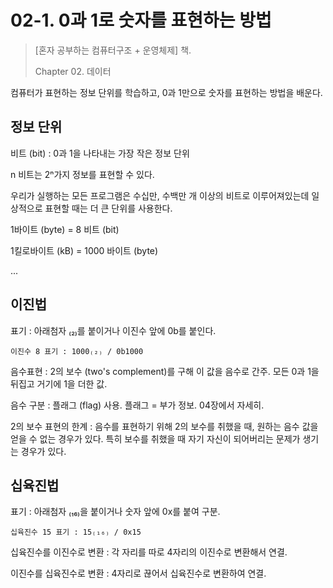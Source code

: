# 02-1. 0과 1로 숫자를 표현하는 방법

> [혼자 공부하는 컴퓨터구조 + 운영체제] 책.
>
> Chapter 02. 데이터

컴퓨터가 표현하는 정보 단위를 학습하고, 0과 1만으로 숫자를 표현하는 방법을 배운다.

## 정보 단위

비트 (bit) : 0과 1을 나타내는 가장 작은 정보 단위

n 비트는 2ⁿ가지 정보를 표현할 수 있다.

우리가 실행하는 모든 프로그램은 수십만, 수백만 개 이상의 비트로 이루어져있는데 일상적으로 표현할 때는 더 큰 단위를 사용한다.

1바이트 (byte) = 8 비트 (bit)

1킬로바이트 (kB) = 1000 바이트 (byte)

...

## 이진법

표기 : 아래첨자 ₍₂₎를 붙이거나 이진수 앞에 0b를 붙인다.

```
이진수 8 표기 : 1000₍₂₎ / 0b1000
```

음수표현 : 2의 보수 (two's complement)를 구해 이 값을 음수로 간주. 모든 0과 1을 뒤집고 거기에 1을 더한 값.

음수 구분 : 플래그 (flag) 사용. 플래그 = 부가 정보. 04장에서 자세히.

2의 보수 표현의 한계 : 음수를 표현하기 위해 2의 보수를 취했을 때, 원하는 음수 값을 얻을 수 없는 경우가 있다. 특히 보수를 취했을 때 자기 자신이 되어버리는 문제가 생기는 경우가 있다.

## 십육진법

표기 : 아래첨자 ₍₁₆₎을 붙이거나 숫자 앞에 0x를 붙여 구분.

```
십육진수 15 표기 : 15₍₁₆₎ / 0x15
```

십육진수를 이진수로 변환 : 각 자리를 따로 4자리의 이진수로 변환해서 연결.

이진수를 십육진수로 변환 : 4자리로 끊어서 십육진수로 변환하여 연결.